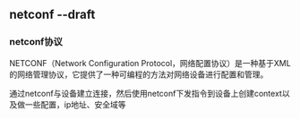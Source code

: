 ## netconf --draft

### netconf协议

NETCONF（Network Configuration Protocol，网络配置协议）是一种基于XML的网络管理协议，它提供了一种可编程的方法对网络设备进行配置和管理。

通过netconf与设备建立连接，然后使用netconf下发指令到设备上创建context以及做一些配置，ip地址、安全域等

